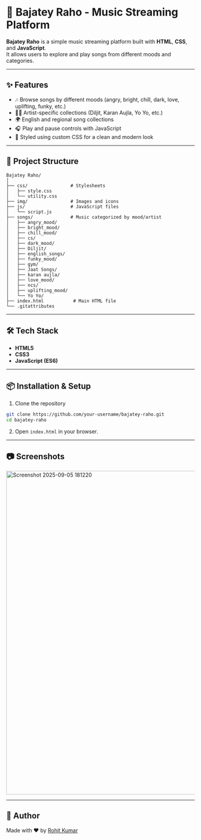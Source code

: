 # 🎵 Bajatey Raho - Music Streaming Platform

**Bajatey Raho** is a simple music streaming platform built with **HTML**, **CSS**, and **JavaScript**.  
It allows users to explore and play songs from different moods and categories.

---

## ✨ Features
- 🎶 Browse songs by different moods (angry, bright, chill, dark, love, uplifting, funky, etc.)
- 🧑‍🎤 Artist-specific collections (Diljit, Karan Aujla, Yo Yo, etc.)
- 🌍 English and regional song collections
- 🎧 Play and pause controls with JavaScript
- 🎨 Styled using custom CSS for a clean and modern look

---

## 📂 Project Structure
```
Bajatey Raho/
│
├── css/                # Stylesheets
│   ├── style.css
│   └── utility.css
├── img/                # Images and icons
├── js/                 # JavaScript files
│   └── script.js
├── songs/              # Music categorized by mood/artist
│   ├── angry_mood/
│   ├── bright_mood/
│   ├── chill_mood/
│   ├── cs/
│   ├── dark_mood/
│   ├── Diljit/
│   ├── english_songs/
│   ├── funky_mood/
│   ├── gym/
│   ├── Jaat Songs/
│   ├── karan aujla/
│   ├── love_mood/
│   ├── ncs/
│   ├── uplifting_mood/
│   └── Yo Yo/
├── index.html           # Main HTML file
└── .gitattributes
```

---

## 🛠️ Tech Stack
- **HTML5**
- **CSS3**
- **JavaScript (ES6)**

---

## 📦 Installation & Setup
1. Clone the repository
```bash
git clone https://github.com/your-username/bajatey-raho.git
cd bajatey-raho
```

2. Open `index.html` in your browser.

---

## 📷 Screenshots
<img width="1897" height="865" alt="Screenshot 2025-09-05 181220" src="https://github.com/user-attachments/assets/eb1fc7ab-db7b-4633-a6be-947c65f991bc" />

---

## 👤 Author
Made with ❤️ by [Rohit Kumar](https://github.com/rohit-err)
